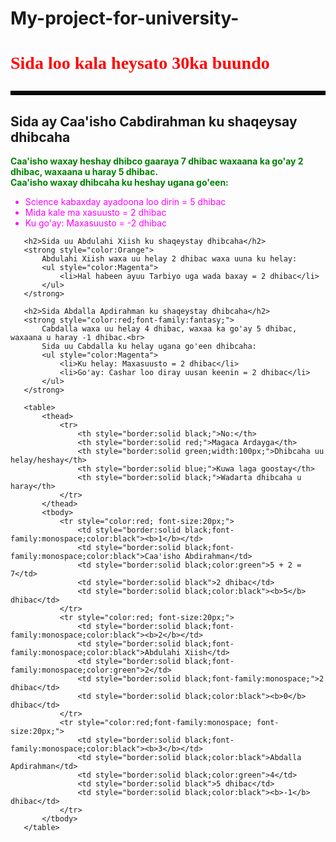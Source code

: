 # My-project-for-university-
<html>
   <head>
       <title>Sample HTML Code</title>
   </head>
   <body>
       <h1 style="color:red;font-family:fantasy;">Sida loo kala heysato 30ka buundo<hr style="border:solid black;"></h1>
       <h2>Sida ay Caa'isho Cabdirahman ku shaqeysay dhibcaha</h2>
       <strong style="color:green">Caa'isho waxay heshay dhibco gaaraya 7 dhibac waxaana ka go'ay 2 dhibac, waxaana u haray 5 dhibac.<br>
       Caa'isho waxay dhibcaha ku heshay ugana go'een:</strong>
       <ul style="color:Magenta">
           <li>Science kabaxday ayadoona loo dirin = 5 dhibac</li>
           <li>Mida kale ma xasuusto = 2 dhibac</li>
           <li>Ku go'ay: Maxasuusto = -2 dhibac</li>
       </ul>

       <h2>Sida uu Abdulahi Xiish ku shaqeystay dhibcaha</h2>
       <strong style="color:Orange">
           Abdulahi Xiish waxa uu helay 2 dhibac waxa uuna ku helay:
           <ul style="color:Magenta">
               <li>Hal habeen ayuu Tarbiyo uga wada baxay = 2 dhibac</li>
           </ul>
       </strong>

       <h2>Sida Abdalla Apdirahman ku shaqeystay dhibcaha</h2>
       <strong style="color:red;font-family:fantasy;">
           Cabdalla waxa uu helay 4 dhibac, waxaa ka go'ay 5 dhibac, waxaana u haray -1 dhibac.<br>
           Sida uu Cabdalla ku helay ugana go'een dhibcaha:
           <ul style="color:Magenta">
               <li>Ku helay: Maxasuusto = 2 dhibac</li>
               <li>Go'ay: Cashar loo diray uusan keenin = 2 dhibac</li>
           </ul>
       </strong>

       <table>
           <thead>
               <tr>
                   <th style="border:solid black;">No:</th>
                   <th style="border:solid red;">Magaca Ardayga</th>
                   <th style="border:solid green;width:100px;">Dhibcaha uu helay/heshay</th>
                   <th style="border:solid blue;">Kuwa laga goostay</th>
                   <th style="border:solid black;">Wadarta dhibcaha u haray</th>
               </tr>
           </thead>
           <tbody>
               <tr style="color:red; font-size:20px;">
                   <td style="border:solid black;font-family:monospace;color:black"><b>1</b></td>
                   <td style="border:solid black;font-family:monospace;color:black">Caa'isho Abdirahman</td>
                   <td style="border:solid black;color:green">5 + 2 = 7</td>
                   <td style="border:solid black">2 dhibac</td>
                   <td style="border:solid black;color:black"><b>5</b> dhibac</td>
               </tr>
               <tr style="color:red; font-size:20px;">
                   <td style="border:solid black;font-family:monospace;color:black"><b>2</b></td>
                   <td style="border:solid black;font-family:monospace;color:black">Abdulahi Xiish</td>
                   <td style="border:solid black;font-family:monospace;color:green">2</td>
                   <td style="border:solid black;font-family:monospace;">2 dhibac</td>
                   <td style="border:solid black;color:black"><b>0</b> dhibac</td>
               </tr>
               <tr style="color:red;font-family:monospace; font-size:20px;">
                   <td style="border:solid black;font-family:monospace;color:black"><b>3</b></td>
                   <td style="border:solid black;color:black">Abdalla Apdirahman</td>
                   <td style="border:solid black;color:green">4</td>
                   <td style="border:solid black">5 dhibac</td>
                   <td style="border:solid black;color:black"><b>-1</b> dhibac</td>
               </tr>
           </tbody>
       </table>
   </body>
</html>
